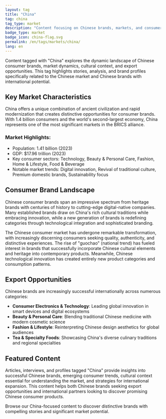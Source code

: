 ```yaml
---
layout: tag
title: "China"
tag: china
tag_type: market
description: "Content focusing on Chinese brands, markets, and consumer trends in the world's second-largest economy with distinctive cultural traditions and rapidly evolving consumer preferences."
badge_type: market
badge_icon: china-flag.svg
permalink: /en/tags/markets/china/
lang: en
---
```


Content tagged with "China" explores the dynamic landscape of Chinese consumer brands, market dynamics, cultural context, and export opportunities. This tag highlights stories, analysis, and brand profiles specifically related to the Chinese market and Chinese brands with international potential.

## Key Market Characteristics

China offers a unique combination of ancient civilization and rapid modernization that creates distinctive opportunities for consumer brands. With 1.4 billion consumers and the world's second-largest economy, China represents one of the most significant markets in the BRICS alliance.

### Market Highlights:
- Population: 1.41 billion (2023)
- GDP: $17.96 trillion (2023)
- Key consumer sectors: Technology, Beauty & Personal Care, Fashion, Home & Lifestyle, Food & Beverage
- Notable market trends: Digital innovation, Revival of traditional culture, Premium domestic brands, Sustainability focus

## Consumer Brand Landscape

Chinese consumer brands span an impressive spectrum from heritage brands with centuries of history to cutting-edge digital-native companies. Many established brands draw on China's rich cultural traditions while embracing innovation, while a new generation of brands is redefining categories through technological integration and sophisticated branding.

The Chinese consumer market has undergone remarkable transformation, with increasingly discerning consumers seeking quality, authenticity, and distinctive experiences. The rise of "guochao" (national trend) has fueled interest in brands that successfully incorporate Chinese cultural elements and heritage into contemporary products. Meanwhile, Chinese technological innovation has created entirely new product categories and consumption patterns.

## Export Opportunities

Chinese brands are increasingly successful internationally across numerous categories:

- **Consumer Electronics & Technology**: Leading global innovation in smart devices and digital ecosystems
- **Beauty & Personal Care**: Blending traditional Chinese medicine with modern cosmetic science
- **Fashion & Lifestyle**: Reinterpreting Chinese design aesthetics for global audiences
- **Tea & Specialty Foods**: Showcasing China's diverse culinary traditions and regional specialties

## Featured Content

Articles, interviews, and profiles tagged "China" provide insights into successful Chinese brands, emerging consumer trends, cultural context essential for understanding the market, and strategies for international expansion. This content helps both Chinese brands seeking export opportunities and international partners looking to discover promising Chinese consumer products.

Browse our China-focused content to discover distinctive brands with compelling stories and significant market potential.